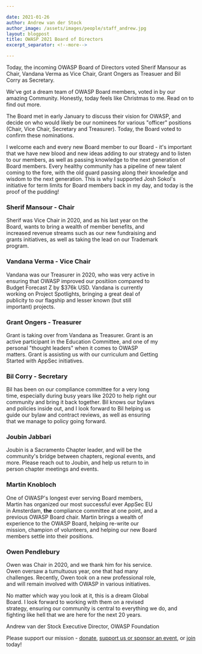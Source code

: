 ```yaml
---

date: 2021-01-26
author: Andrew van der Stock
author_image: /assets/images/people/staff_andrew.jpg
layout: blogpost
title: OWASP 2021 Board of Directors
excerpt_separator: <!--more-->

---
```


Today, the incoming OWASP Board of Directors voted Sherif Mansour as Chair, Vandana Verma as Vice Chair, Grant Ongers as Treasuer and Bil Corry as Secretary.

We've got a dream team of OWASP Board members, voted in by our amazing Community. Honestly, today feels like Christmas to me. Read on to find out more.

<!--more-->

The Board met in early January to discuss their vision for OWASP, and decide on who would likely be our nominees for various "officer" positions (Chair, Vice Chair, Secretary and Treasurer). Today, the Board voted to confirm these nominations. 

I welcome each and every new Board member to our Board - it's important that we have new blood and new ideas adding to our strategy and to listen to our members, as well as passing knowledge to the next generation of Board members. Every healthy community has a pipeline of new talent coming to the fore, with the old guard passing along their knowledge and wisdom to the next generation. This is why I supported Josh Sokol's initiative for term limits for Board members back in my day, and today is the proof of the pudding!


### Sherif Mansour - Chair

<div class="member-img-container" style="float:right;">	
    <div class="member-img" style="background-image: url(/assets/images/people/board_sherif.jpg); width:100px; height:100px; background-position:top; background-size:cover; float:right;">
    </div>
</div>

Sherif was Vice Chair in 2020, and as his last year on the Board, wants to bring a wealth of member benefits, and increased revenue streams such as our new fundraising and grants initiatives, as well as taking the lead on our Trademark program. 

### Vandana Verma - Vice Chair

<div class="member-img-container" style="float:right;">	
    <div class="member-img" style="background-image: url(/assets/images/people/board-vandana.jpg); width:100px; height:100px; background-position:top; background-size:cover; float:right;">
    </div>
</div>

Vandana was our Treasurer in 2020, who was very active in ensuring that OWASP improved our positiion compared to Budget Forecast Z by $376k USD. Vandana is currently working on Project Spotlights, bringing a great deal of publicity to our flagship and lesser known (but still important) projects. 

### Grant Ongers - Treasurer

<div class="member-img-container" style="float:right;">	
    <div class="member-img" style="background-image: url(/assets/images/people/board-grant.png); width:100px; height:100px; background-position:top; background-size:cover; float:right;">
    </div>
</div>

Grant is taking over from Vandana as Treasurer. Grant is an active participant in the Education Committee, and one of my personal "thought leaders" when it comes to OWASP matters. Grant is assisting us with our curriculum and Getting Started with AppSec initiatives. 

### Bil Corry - Secretary

<div class="member-img-container" style="float:right;">	
    <div class="member-img" style="background-image: url(/assets/images/people/board_bil.jpg); width:100px; height:100px; background-position:top; background-size:cover; float:right;">
    </div>
</div>

Bil has been on our compliance committee for a very long time, especially during busy years like 2020 to help right our community and bring it back together. Bil knows our bylaws and policies inside out, and I look forward to Bil helping us guide our bylaw and contract reviews, as well as ensuring that we manage to policy going forward.

### Joubin Jabbari

<div class="member-img-container" style="float:right;">	
    <div class="member-img" style="background-image: url(/assets/images/people/board-joubin.png); width:100px; height:100px; background-position:top; background-size:cover; float:right;">
    </div>
</div>

Joubin is a Sacramento Chapter leader, and will be the community's bridge between chapters, regional events, and more. Please reach out to Joubin, and help us return to in person chapter meetings and events. 

### Martin Knobloch

<div class="member-img-container" style="float:right;">	
    <div class="member-img" style="background-image: url(/assets/images/people/board_martin2.png); width:100px; height:100px; background-position:top; background-size:cover; float:right;">
    </div>
</div>

One of OWASP's longest ever serving Board members, Martin has organized our most successful ever AppSec EU in Amsterdam, **the** compliance committee at one point, and a previous OWASP Board chair. Martin brings a wealth of experience to the OWASP Board, helping re-write our mission, champion of volunteers, and helping our new Board members settle into their positions. 

### Owen Pendlebury

<div class="member-img-container" style="float:right;">	
    <div class="member-img" style="background-image: url(/assets/images/people/board_owen.jpg); width:100px; height:100px; background-position:top; background-size:cover; float:right;">
    </div>
</div>

Owen was Chair in 2020, and we thank him for his service. Owen oversaw a tumultuous year, one that had many challenges. Recently, Owen took on a new professional role, and will remain involved with OWASP in various initiatives. 


No matter which way you look at it, this is a dream Global Board. I look forward to working with them on a revised strategy, ensuring our community is central to everything we do, and fighting like hell that we are here for the next 20 years.


Andrew van der Stock
Executive Director, OWASP Foundation

Please support our mission - [donate](https://owasp.org/donate/), [support us or sponsor an event](https://owasp.org/supporters/), or [join](https://owasp.org/membership/) today!
